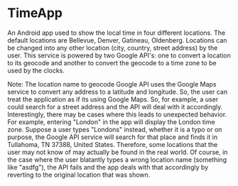 # TimeApp

An Android app used to show the local time in four different locations. The default locations are Bellevue, Denver, Gatineau, Oldenberg.
Locations can be changed into any other location (city, country, street address) by the user. This service is powered by two Google API's:
one to convert a location to its geocode and another to convert the geocode to a time zone to be used by the clocks.

Note: The location name to geocode Google API uses the Google Maps service to convert any address to a latitude and longitude. So, the user
can treat the application as if its using Google Maps. So, for example, a user could search for a street address and the API will deal with
it accordingly. Interestingly, there may be cases where this leads to unexpected behavior. For example, entering "London" in the app will
display the London time zone. Suppose a user types "Londons" instead, whether it is a typo or on purpose, the Google API service will 
search for that place and finds it in Tullahoma, TN 37388, United States. Therefore, some locations that the user may not know of
may actually be found in the real world. Of course, in the case where the user blatantly types a wrong location name (something like "asdfg"),
the API fails and the app deals with that accordingly by reverting to the original location that was shown.

